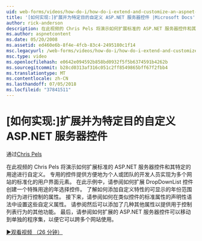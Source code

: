 ```yaml
---
uid: web-forms/videos/how-do-i/how-do-i-extend-and-customize-an-aspnet-server-control-for-a-specific-purpose
title: '[如何实现:]扩展并为特定目的自定义 ASP.NET 服务器控件 |Microsoft Docs'
author: rick-anderson
description: 在此视频的 Chris Pels 将演示如何扩展标准的 ASP.NET 服务器控件和其特定的用途进行自定义。 专用的控件提供 c...
ms.author: aspnetcontent
ms.date: 05/20/2008
ms.assetid: ed460e6b-8f4e-4fcb-83c4-2495180c1f14
msc.legacyurl: /web-forms/videos/how-do-i/how-do-i-extend-and-customize-an-aspnet-server-control-for-a-specific-purpose
msc.type: video
ms.openlocfilehash: e0642e094592b858bd0932f5f5b6374591b4262b
ms.sourcegitcommit: b28cd0313af316c051c2ff8549865bff67f2fbb4
ms.translationtype: MT
ms.contentlocale: zh-CN
ms.lasthandoff: 07/05/2018
ms.locfileid: "37841511"
---
```

<a name="how-do-i-extend-and-customize-an-aspnet-server-control-for-a-specific-purpose"></a>[如何实现:]扩展并为特定目的自定义 ASP.NET 服务器控件
====================
通过[Chris Pels](https://twitter.com/chrispels)

在此视频的 Chris Pels 将演示如何扩展标准的 ASP.NET 服务器控件和其特定的用途进行自定义。 专用的控件提供方便地为个人或团队的开发人员实现为多个网站的标准化的用户界面元素。 在此示例中，请参阅如何扩展 DropDownList 控件创建一个特殊用途的年选择控件。 了解如何添加自定义特性的可显示的年份范围的行为进行控制的属性。 接下来，请参阅如何在类似控件的标准属性的声明性语法中设置这些自定义属性。 请参阅然后可以添加了几种其他属性以提供用于控制列表行为的其他功能。 最后，请参阅如何扩展的 ASP.NET 服务器控件可以移动到单独的程序集，以便它可以跨多个网站使用。

[&#9654;观看视频 （26 分钟）](https://channel9.msdn.com/Blogs/ASP-NET-Site-Videos/how-do-i-extend-and-customize-an-aspnet-server-control-for-a-specific-purpose)
